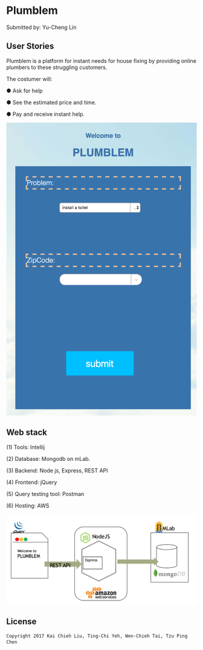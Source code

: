 # Plumblem

Submitted by: Yu-Cheng Lin

## User Stories
Plumblem is a platform for instant needs for house fixing by providing online plumbers to these struggling customers.

The costumer will:

● Ask for help

● See the estimated price and time.

● Pay and receive instant help.

<img src='https://raw.githubusercontent.com/owen31302/Plumber/master/presentation/Screen%20Shot%202017-04-15%20at%2021.22.34.png' title='Plumblem' width='' alt='Plumblem' />

## Web stack
(1) Tools: Intellij

(2) Database: Mongodb on mLab.

(3) Backend: Node js, Express, REST API

(4) Frontend: jQuery

(5) Query testing tool: Postman

(6) Hosting: AWS

<img src='https://raw.githubusercontent.com/owen31302/Plumber/master/presentation/Screen%20Shot%202017-04-15%20at%2021.18.52.png' title='stack' width='' alt='stack' />

## License

    Copyright 2017 Kai Chieh Liu, Ting-Chi Yeh, Wen-Chieh Tai, Tzu Ping Chen
